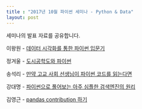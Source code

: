 ```yaml
---
title : "2017년 10월 파이썬 세미나 - Python & Data"
layout: post
---
```


세미나의 발표 자료를 공유합니다.  

이왕원 - [데이터 시각화를 통한 파이썬 입문기](https://drive.google.com/file/d/0B04jSuA8eIqqOXN1TldMTnpWd25DV0NpdGdiampJTUxvbjNV/view?usp=sharing)  

정겨울 - [도시공학도와 파이썬](https://www.slideshare.net/secret/csrnzLg1BG2Sfk)  

송석리 - [만약 고교 사회 선생님이 파이썬 코드를 읽는다면](https://drive.google.com/a/pycon.kr/file/d/0B04jSuA8eIqqUVdDTFBfLXR0UDJJbGFTUTRDcEhPdVRRN2dZ/view?usp=sharing)  

강대명 - [파이썬으로 풀어보는 아주 심플한 검색엔진의 원리](https://drive.google.com/file/d/0B04jSuA8eIqqN3JrRkNtX09kYzg/view?usp=sharing)  

김영근 - [pandas contribution 하기](https://drive.google.com/file/d/0B04jSuA8eIqqeVZOSnBKTmlMOU0/view?usp=sharing)  
